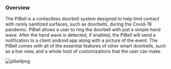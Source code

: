 ### Overview
The PiBell is a contactless doorbell system designed to help limit contact with rarely sanitized surfaces, such as doorbells, during the Covid-19 pandemic. PiBell allows a user to ring the doorbell with just a simple hand wave. After the hand wave is detected, if enabled, the PiBell will send a notification to a client android app along with a picture of the event. The PiBell comes with all of the essential features of other smart doorbells, such as a live view, and a whole host of customizations that the user can make.

![pibellpng](https://user-images.githubusercontent.com/37675159/119359473-aa58ab80-bc77-11eb-8dd9-80524122ac0d.png)
